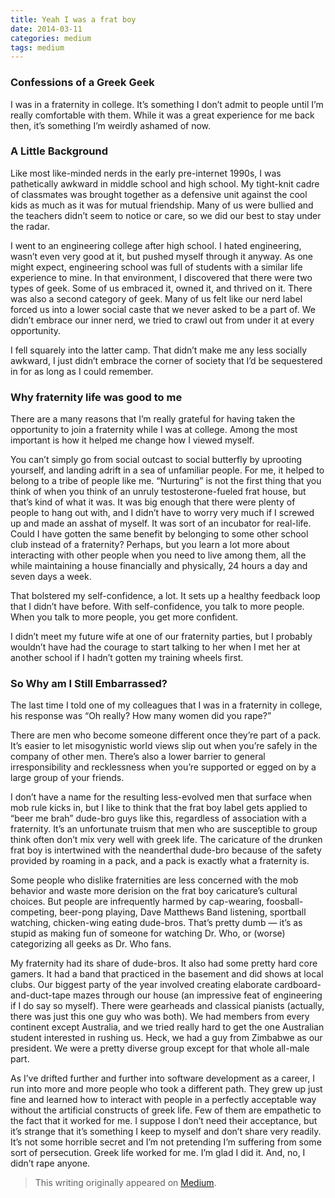 ```yaml
---
title: Yeah I was a frat boy
date: 2014-03-11
categories: medium
tags: medium
---
```

### Confessions of a Greek Geek

I was in a fraternity in college. It’s something I don’t admit to people until I’m really comfortable with them. While it was a great experience for me back then, it’s something I’m weirdly ashamed of now.

### A Little Background

Like most like-minded nerds in the early pre-internet 1990s, I was pathetically awkward in middle school and high school. My tight-knit cadre of classmates was brought together as a defensive unit against the cool kids as much as it was for mutual friendship. Many of us were bullied and the teachers didn’t seem to notice or care, so we did our best to stay under the radar.

I went to an engineering college after high school. I hated engineering, wasn’t even very good at it, but pushed myself through it anyway. As one might expect, engineering school was full of students with a similar life experience to mine. In that environment, I discovered that there were two types of geek. Some of us embraced it, owned it, and thrived on it. There was also a second category of geek. Many of us felt like our nerd label forced us into a lower social caste that we never asked to be a part of. We didn’t embrace our inner nerd, we tried to crawl out from under it at every opportunity.

I fell squarely into the latter camp. That didn’t make me any less socially awkward, I just didn’t embrace the corner of society that I’d be sequestered in for as long as I could remember.

### Why fraternity life was good to me

There are a many reasons that I’m really grateful for having taken the opportunity to join a fraternity while I was at college. Among the most important is how it helped me change how I viewed myself.

You can’t simply go from social outcast to social butterfly by uprooting yourself, and landing adrift in a sea of unfamiliar people. For me, it helped to belong to a tribe of people like me. “Nurturing” is not the first thing that you think of when you think of an unruly testosterone-fueled frat house, but that’s kind of what it was. It was big enough that there were plenty of people to hang out with, and I didn’t have to worry very much if I screwed up and made an asshat of myself. It was sort of an incubator for real-life. Could I have gotten the same benefit by belonging to some other school club instead of a fraternity? Perhaps, but you learn a lot more about interacting with other people when you need to live among them, all the while maintaining a house financially and physically, 24 hours a day and seven days a week.

That bolstered my self-confidence, a lot. It sets up a healthy feedback loop that I didn’t have before. With self-confidence, you talk to more people. When you talk to more people, you get more confident.

I didn’t meet my future wife at one of our fraternity parties, but I probably wouldn’t have had the courage to start talking to her when I met her at another school if I hadn’t gotten my training wheels first.

### So Why am I Still Embarrassed?

The last time I told one of my colleagues that I was in a fraternity in college, his response was “Oh really? How many women did you rape?”

There are men who become someone different once they’re part of a pack. It’s easier to let misogynistic world views slip out when you’re safely in the company of other men. There’s also a lower barrier to general irresponsibility and recklessness when you’re supported or egged on by a large group of your friends.

I don’t have a name for the resulting less-evolved men that surface when mob rule kicks in, but I like to think that the frat boy label gets applied to “beer me brah” dude-bro guys like this, regardless of association with a fraternity. It’s an unfortunate truism that men who are susceptible to group think often don’t mix very well with greek life. The caricature of the drunken frat boy is intertwined with the neanderthal dude-bro because of the safety provided by roaming in a pack, and a pack is exactly what a fraternity is.

Some people who dislike fraternities are less concerned with the mob behavior and waste more derision on the frat boy caricature’s cultural choices. But people are infrequently harmed by cap-wearing, foosball-competing, beer-pong playing, Dave Matthews Band listening, sportball watching, chicken-wing eating dude-bros. That’s pretty dumb — it’s as stupid as making fun of someone for watching Dr. Who, or (worse) categorizing all geeks as Dr. Who fans.

My fraternity had its share of dude-bros. It also had some pretty hard core gamers. It had a band that practiced in the basement and did shows at local clubs. Our biggest party of the year involved creating elaborate cardboard-and-duct-tape mazes through our house (an impressive feat of engineering if I do say so myself). There were gearheads and classical pianists (actually, there was just this one guy who was both). We had members from every continent except Australia, and we tried really hard to get the one Australian student interested in rushing us. Heck, we had a guy from Zimbabwe as our president. We were a pretty diverse group except for that whole all-male part.

As I’ve drifted further and further into software development as a career, I run into more and more people who took a different path. They grew up just fine and learned how to interact with people in a perfectly acceptable way without the artificial constructs of greek life. Few of them are empathetic to the fact that it worked for me. I suppose I don’t need their acceptance, but it’s strange that it’s something I keep to myself and don’t share very readily. It’s not some horrible secret and I’m not pretending I’m suffering from some sort of persecution. Greek life worked for me. I’m glad I did it. And, no, I didn’t rape anyone.

> This writing originally appeared on [Medium](https://mikedesjardins.medium.com/yeah-i-was-a-frat-boy-990bad38c3a3). 
